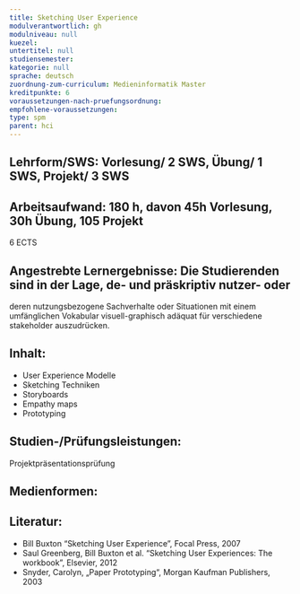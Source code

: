 ```yaml
---
title: Sketching User Experience
modulverantwortlich: gh
modulniveau: null
kuezel: 
untertitel: null
studiensemester: 
kategorie: null
sprache: deutsch
zuordnung-zum-curriculum: Medieninformatik Master
kreditpunkte: 6
voraussetzungen-nach-pruefungsordnung:
empfohlene-voraussetzungen: 
type: spm
parent: hci
---
```


## Lehrform/SWS: Vorlesung/ 2 SWS, Übung/ 1 SWS, Projekt/ 3 SWS


## Arbeitsaufwand: 180 h, davon 45h Vorlesung, 30h Übung, 105 Projekt
6 ECTS



## Angestrebte Lernergebnisse: Die Studierenden sind in der Lage, de-  und präskriptiv nutzer- oder 
deren nutzungsbezogene Sachverhalte oder Situationen mit einem umfänglichen Vokabular visuell-graphisch adäquat für 
verschiedene stakeholder auszudrücken.


## Inhalt:
- User Experience Modelle
-	Sketching Techniken
-	Storyboards
-	Empathy maps
-	Prototyping


 
## Studien-/Prüfungsleistungen:
Projektpräsentationsprüfung

## Medienformen:


## Literatur:
- Bill Buxton “Sketching User Experience”, Focal Press, 2007
- Saul Greenberg, Bill Buxton et al. “Sketching User Experiences: The workbook”, Elsevier, 2012
-	Snyder, Carolyn, „Paper Prototyping“, Morgan Kaufman Publishers, 2003
